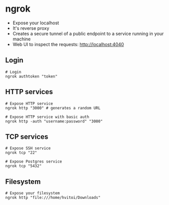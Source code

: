 # ngrok

- Expose your localhost
- It's reverse proxy
- Creates a secure tunnel of a public endpoint to a service running in your machine
- Web UI to inspect the requests: <http://localhost:4040>

## Login

```shell
# Login
ngrok authtoken "token"
```

## HTTP services

```shell
# Expose HTTP service
ngrok http "3000" # generates a random URL

# Expose HTTP service with basic auth
ngrok http -auth "username:password" "3000"
```

## TCP services

```shell
# Expose SSH service
ngrok tcp "22"

# Expose Postgres service
ngrok tcp "5432"
```

## Filesystem

```shell
# Expose your filesystem
ngrok http "file:///home/hvitoi/Downloads"
```
